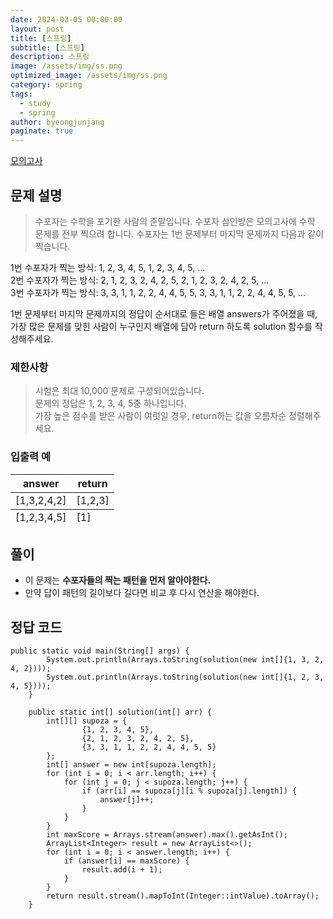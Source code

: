```yaml
---
date: 2024-03-05 00:00:00
layout: post
title: [스프링]
subtitle: [스프링]
description: 스프링
image: /assets/img/ss.png
optimized_image: /assets/img/ss.png
category: spring
tags:
  - study
  - spring
author: byeongjunjang
paginate: true
---
```


<a href="https://school.programmers.co.kr/learn/courses/30/lessons/42840">모의고사</a>

## 문제 설명

> 수포자는 수학을 포기한 사람의 준말입니다. 수포자 삼인방은 모의고사에 수학 문제를 전부 찍으려 합니다. 수포자는 1번 문제부터 마지막 문제까지 다음과 같이 찍습니다.  
  
1번 수포자가 찍는 방식: 1, 2, 3, 4, 5, 1, 2, 3, 4, 5, ...  
2번 수포자가 찍는 방식: 2, 1, 2, 3, 2, 4, 2, 5, 2, 1, 2, 3, 2, 4, 2, 5, ...  
3번 수포자가 찍는 방식: 3, 3, 1, 1, 2, 2, 4, 4, 5, 5, 3, 3, 1, 1, 2, 2, 4, 4, 5, 5, ...  
  
1번 문제부터 마지막 문제까지의 정답이 순서대로 들은 배열 answers가 주어졌을 때, 가장 많은 문제를 맞힌 사람이 누구인지 배열에 담아 return 하도록 solution 함수를 작성해주세요.
  
### 제한사항

> 시험은 최대 10,000 문제로 구성되어있습니다.  
문제의 정답은 1, 2, 3, 4, 5중 하나입니다.  
가장 높은 점수를 받은 사람이 여럿일 경우, return하는 값을 오름차순 정렬해주세요.

### 입출력 예

<table>
  <thead>
    <tr>
      <th>answer</th>
      <th>return</th>
    </tr>
  </thead>
  <tfoot>
    <tr>
      <td>[1,2,3,4,5]</td>
      <td>[1]</td>
    </tr>
  </tfoot>
  <tbody>
    <tr>
      <td>[1,3,2,4,2]</td>
      <td>[1,2,3]</td>
    </tr>
  </tbody>
</table>

## 풀이

- 이 문제는 **수포자들의 찍는 패턴을 먼저 알아야한다.**  
- 만약 답이 패턴의 길이보다 길다면 비교 후 다시 연산을 해야한다.

## 정답 코드

<pre>
<code>public static void main(String[] args) {
        System.out.println(Arrays.toString(solution(new int[]{1, 3, 2, 4, 2})));
        System.out.println(Arrays.toString(solution(new int[]{1, 2, 3, 4, 5})));
    }

    public static int[] solution(int[] arr) {
        int[][] supoza = {
                {1, 2, 3, 4, 5},
                {2, 1, 2, 3, 2, 4, 2, 5},
                {3, 3, 1, 1, 2, 2, 4, 4, 5, 5}
        };
        int[] answer = new int[supoza.length];
        for (int i = 0; i < arr.length; i++) {
            for (int j = 0; j < supoza.length; j++) {
                if (arr[i] == supoza[j][i % supoza[j].length]) {
                    answer[j]++;
                }
            }
        }
        int maxScore = Arrays.stream(answer).max().getAsInt();
        ArrayList&lt;Integer&gt; result = new ArrayList<>();
        for (int i = 0; i < answer.length; i++) {
            if (answer[i] == maxScore) {
                result.add(i + 1);
            }
        }
        return result.stream().mapToInt(Integer::intValue).toArray();
    }</code></pre>
